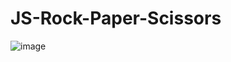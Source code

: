 # JS-Rock-Paper-Scissors
![image](https://user-images.githubusercontent.com/15093577/218994661-e0792293-ded0-44bd-87e9-9d9573f5f318.png)
